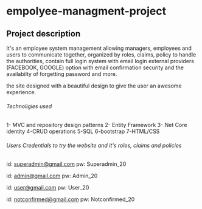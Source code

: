 # empolyee-managment-project

## Project description

It's an employee system management allowing managers, employees and users to communicate together, organized by roles, claims, policy to handle the authorities, contain full login system with email login external providers (FACEBOOK, GOOGLE) option with email confirmation security and the availabilty of forgetting password and more.

the site designed with a beautiful design to give the user an awesome experience.


###### Technoligies used

1- MVC and repository design patterns
2- Entity Framework
3-.Net Core identity
4-CRUD operations
5-SQL
6-bootstrap
7-HTML/CSS



###### Users Credentials to try the website and it's roles, claims and policies

<!-- Superadmin -->
id: superadmin@gmail.com
pw: Superadmin_20

<!-- admin -->
id: admin@gmail.com
pw: Admin_20

<!-- normal user -->
id: user@gmail.com
pw: User_20

<!-- not confirmed email user -->
id: notconfirmed@gmail.com
pw: Notconfirmed_20